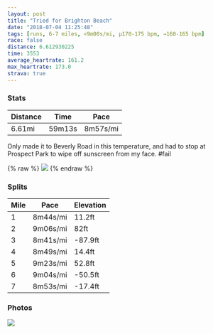 ```yaml
---
layout: post
title: "Tried for Brighton Beach"
date: "2018-07-04 11:25:48"
tags: [runs, 6-7 miles, <9m00s/mi, μ170-175 bpm, →160-165 bpm]
race: false
distance: 6.612930225
time: 3553
average_heartrate: 161.2
max_heartrate: 173.0
strava: true
---
```


### Stats

| Distance | Time | Pace |
|----------|------|------|
|6.61mi|59m13s|8m57s/mi|

Only made it to Beverly Road in this temperature, and had to stop at Prospect Park to wipe off sunscreen from my face. #fail

{% raw %}
<img src='https://maps.googleapis.com/maps/api/staticmap?maptype=roadmap&path=enc:wmrwFreqbMhp@fc@jq@|WUlEvAhApEuFdNoHnjAqh@tHAx@_DxT_Mf^uLlIkHhNkEbZsWhXoNdP}MtMgAhIkFbRNvIeN|SaFlPoIxNaCvHn@pFwFzy@wIAcB&key=AIzaSyC1MId7bFpkLXNAaYhBSTb8jLyiSqzbDtM&size=800x800&markers=color:yellow|label:S|40.73196,-73.98506&markers=color:green|label:F|40.64490000000002,-73.95971'>
{% endraw %}

### Splits

| Mile | Pace | Elevation |
|------|------|-----------|
|1|8m44s/mi|11.2ft|
|2|9m06s/mi|82ft|
|3|8m41s/mi|-87.9ft|
|4|8m49s/mi|14.4ft|
|5|9m23s/mi|52.8ft|
|6|9m04s/mi|-50.5ft|
|7|8m53s/mi|-17.4ft|

### Photos
<img src='https://dgtzuqphqg23d.cloudfront.net/jqivKOS4F30Y5jg-46H-wgueWtcSQ3J4skHBmJNOa4I-576x768.jpg'>
